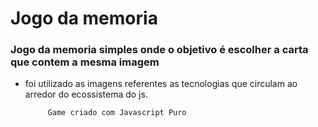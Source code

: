 <h1> Jogo da memoria  </h1>

<h3> Jogo da memoria simples onde o objetivo é escolher a carta que contem a mesma imagem </h3>

- foi utilizado as imagens referentes as tecnologias que circulam ao arredor do ecossistema do js.





           Game criado com Javascript Puro
